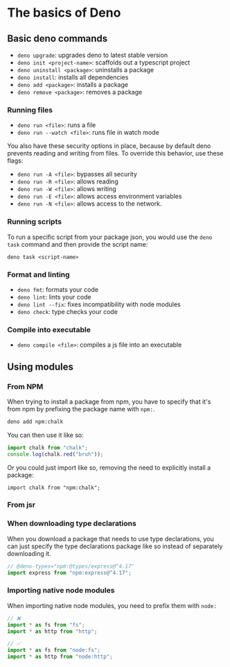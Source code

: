 # The basics of Deno

## Basic deno commands

- `deno upgrade`: upgrades deno to latest stable version
- `deno init <project-name>`: scaffolds out a typescript project
- `deno uninstall <package>`: uninstalls a package
- `deno install`: installs all dependencies
- `deno add <package>`: installs a package
- `deno remove <package>`: removes a package

### Running files

- `deno run <file>`: runs a file
- `deno run --watch <file>`: runs file in watch mode

You also have these security options in place, because by default deno prevents reading and writing from files. To override this behavior, use these flags:

- `deno run -A <file>`: bypasses all security
- `deno run -R <file>`: allows reading
- `deno run -W <file>`: allows writing
- `deno run -E <file>`: allows access environment variables
- `deno run -N <file>`: allows access to the network. 

### Running scripts

To run a specific script from your package json, you would use the `deno task` command and then provide the script name: 

```
deno task <script-name>
```

### Format and linting

- `deno fmt`: formats your code
- `deno lint`: lints your code
- `deno lint --fix`: fixes incompatibility with node modules
- `deno check`: type checks your code

### Compile into executable

- `deno compile <file>`: compiles a js file into an executable

## Using modules

### From NPM

When trying to install a package from npm, you have to specify that it's from npm by prefixing the package name with `npm:`.

```bash
deno add npm:chalk
```

You can then use it like so: 

```ts
import chalk from "chalk";
console.log(chalk.red("bruh"));
```

Or you could just import like so, removing the need to explicitly install a package:

```tsx
import chalk from "npm:chalk";
```
### From jsr

### When downloading type declarations

When you download a package that needs to use type declarations, you can just specify the type declarations package like so instead of separately downloading it.

```ts
// @deno-types="npm:@types/express@^4.17"
import express from "npm:express@^4.17";
```

### Importing native node modules

When importing native node modules, you need to prefix them with `node:`

```ts
// ❌
import * as fs from "fs";
import * as http from "http";

// ✅
import * as fs from "node:fs";
import * as http from "node:http";
```
